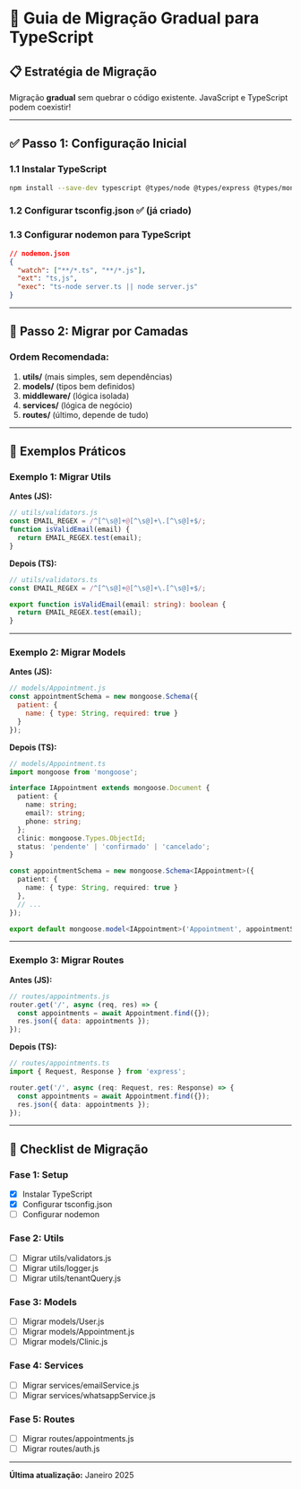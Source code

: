 # 🔷 Guia de Migração Gradual para TypeScript

## 📋 Estratégia de Migração

Migração **gradual** sem quebrar o código existente. JavaScript e TypeScript podem coexistir!

---

## ✅ Passo 1: Configuração Inicial

### **1.1 Instalar TypeScript**
```bash
npm install --save-dev typescript @types/node @types/express @types/mongoose @types/jsonwebtoken ts-node nodemon
```

### **1.2 Configurar tsconfig.json** ✅ (já criado)

### **1.3 Configurar nodemon para TypeScript**
```json
// nodemon.json
{
  "watch": ["**/*.ts", "**/*.js"],
  "ext": "ts,js",
  "exec": "ts-node server.ts || node server.js"
}
```

---

## 📝 Passo 2: Migrar por Camadas

### **Ordem Recomendada:**

1. **utils/** (mais simples, sem dependências)
2. **models/** (tipos bem definidos)
3. **middleware/** (lógica isolada)
4. **services/** (lógica de negócio)
5. **routes/** (último, depende de tudo)

---

## 🔧 Exemplos Práticos

### **Exemplo 1: Migrar Utils**

**Antes (JS):**
```javascript
// utils/validators.js
const EMAIL_REGEX = /^[^\s@]+@[^\s@]+\.[^\s@]+$/;
function isValidEmail(email) {
  return EMAIL_REGEX.test(email);
}
```

**Depois (TS):**
```typescript
// utils/validators.ts
const EMAIL_REGEX = /^[^\s@]+@[^\s@]+\.[^\s@]+$/;

export function isValidEmail(email: string): boolean {
  return EMAIL_REGEX.test(email);
}
```

---

### **Exemplo 2: Migrar Models**

**Antes (JS):**
```javascript
// models/Appointment.js
const appointmentSchema = new mongoose.Schema({
  patient: {
    name: { type: String, required: true }
  }
});
```

**Depois (TS):**
```typescript
// models/Appointment.ts
import mongoose from 'mongoose';

interface IAppointment extends mongoose.Document {
  patient: {
    name: string;
    email?: string;
    phone: string;
  };
  clinic: mongoose.Types.ObjectId;
  status: 'pendente' | 'confirmado' | 'cancelado';
}

const appointmentSchema = new mongoose.Schema<IAppointment>({
  patient: {
    name: { type: String, required: true }
  },
  // ...
});

export default mongoose.model<IAppointment>('Appointment', appointmentSchema);
```

---

### **Exemplo 3: Migrar Routes**

**Antes (JS):**
```javascript
// routes/appointments.js
router.get('/', async (req, res) => {
  const appointments = await Appointment.find({});
  res.json({ data: appointments });
});
```

**Depois (TS):**
```typescript
// routes/appointments.ts
import { Request, Response } from 'express';

router.get('/', async (req: Request, res: Response) => {
  const appointments = await Appointment.find({});
  res.json({ data: appointments });
});
```

---

## 🎯 Checklist de Migração

### **Fase 1: Setup**
- [x] Instalar TypeScript
- [x] Configurar tsconfig.json
- [ ] Configurar nodemon

### **Fase 2: Utils**
- [ ] Migrar utils/validators.js
- [ ] Migrar utils/logger.js
- [ ] Migrar utils/tenantQuery.js

### **Fase 3: Models**
- [ ] Migrar models/User.js
- [ ] Migrar models/Appointment.js
- [ ] Migrar models/Clinic.js

### **Fase 4: Services**
- [ ] Migrar services/emailService.js
- [ ] Migrar services/whatsappService.js

### **Fase 5: Routes**
- [ ] Migrar routes/appointments.js
- [ ] Migrar routes/auth.js

---

**Última atualização:** Janeiro 2025

